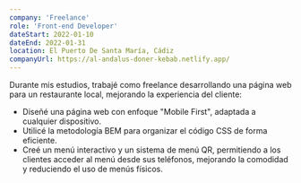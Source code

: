 ```yaml
---
company: 'Freelance'
role: 'Front-end Developer'
dateStart: 2022-01-10
dateEnd: 2022-01-31
location: El Puerto De Santa María, Cádiz
companyUrl: https://al-andalus-doner-kebab.netlify.app/
---
```


Durante mis estudios, trabajé como freelance desarrollando una página web para un restaurante local, mejorando la experiencia del cliente:

- Diseñé una página web con enfoque "Mobile First", adaptada a cualquier dispositivo.
- Utilicé la metodología BEM para organizar el código CSS de forma eficiente.
- Creé un menú interactivo y un sistema de menú QR, permitiendo a los clientes acceder al menú desde sus teléfonos, mejorando la comodidad y reduciendo el uso de menús físicos.
